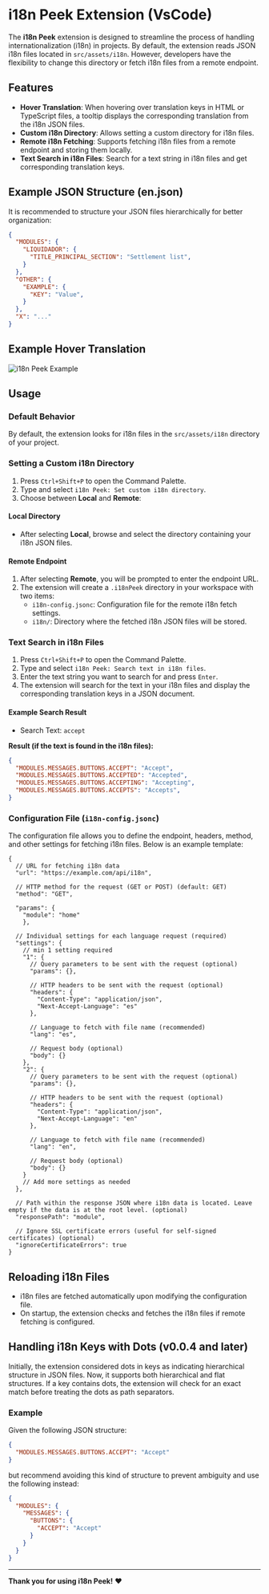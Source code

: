 # i18n Peek Extension (VsCode)

The **i18n Peek** extension is designed to streamline the process of handling internationalization (i18n) in projects. By default, the extension reads JSON i18n files located in `src/assets/i18n`. However, developers have the flexibility to change this directory or fetch i18n files from a remote endpoint.

## Features

- **Hover Translation**: When hovering over translation keys in HTML or TypeScript files, a tooltip displays the corresponding translation from the i18n JSON files.
- **Custom i18n Directory**: Allows setting a custom directory for i18n files.
- **Remote i18n Fetching**: Supports fetching i18n files from a remote endpoint and storing them locally.
- **Text Search in i18n Files**: Search for a text string in i18n files and get corresponding translation keys.

## Example JSON Structure (en.json)
It is recommended to structure your JSON files hierarchically for better organization:

```json
{
  "MODULES": {
    "LIQUIDADOR": {
      "TITLE_PRINCIPAL_SECTION": "Settlement list",
    }
  },
  "OTHER": {
    "EXAMPLE": {
      "KEY": "Value",
    }
  },
  "X": "..."
}

```

## Example Hover Translation

![i18n Peek Example](https://raw.githubusercontent.com/RockyCott/i18n-peek/master/assets/resultado.png)

## Usage

### Default Behavior

By default, the extension looks for i18n files in the `src/assets/i18n` directory of your project.

### Setting a Custom i18n Directory

1. Press `Ctrl+Shift+P` to open the Command Palette.
2. Type and select `i18n Peek: Set custom i18n directory`.
3. Choose between **Local** and **Remote**:

#### Local Directory

- After selecting **Local**, browse and select the directory containing your i18n JSON files.

#### Remote Endpoint

1. After selecting **Remote**, you will be prompted to enter the endpoint URL.
2. The extension will create a `.i18nPeek` directory in your workspace with two items:
   - `i18n-config.jsonc`: Configuration file for the remote i18n fetch settings.
   - `i18n/`: Directory where the fetched i18n JSON files will be stored.

### Text Search in i18n Files

1. Press `Ctrl+Shift+P` to open the Command Palette.
2. Type and select `i18n Peek: Search text in i18n files`.
3. Enter the text string you want to search for and press `Enter`.
4. The extension will search for the text in your i18n files and display the corresponding translation keys in a JSON document.

#### Example Search Result

- Search Text: `accept`

**Result (if the text is found in the i18n files):**


```json
{
  "MODULES.MESSAGES.BUTTONS.ACCEPT": "Accept",
  "MODULES.MESSAGES.BUTTONS.ACCEPTED": "Accepted",
  "MODULES.MESSAGES.BUTTONS.ACCEPTING": "Accepting",
  "MODULES.MESSAGES.BUTTONS.ACCEPTS": "Accepts",
}
```



### Configuration File (`i18n-config.jsonc`)

The configuration file allows you to define the endpoint, headers, method, and other settings for fetching i18n files. Below is an example template:

```jsonc
{
  // URL for fetching i18n data
  "url": "https://example.com/api/i18n",

  // HTTP method for the request (GET or POST) (default: GET)
  "method": "GET",

  "params": {
    "module": "home"
    },

  // Individual settings for each language request (required)
  "settings": {
    // min 1 setting required
    "1": {
      // Query parameters to be sent with the request (optional)
      "params": {},

      // HTTP headers to be sent with the request (optional)
      "headers": {
        "Content-Type": "application/json",
        "Next-Accept-Language": "es"
      },

      // Language to fetch with file name (recommended)
      "lang": "es",

      // Request body (optional)
      "body": {}
    },
    "2": {
      // Query parameters to be sent with the request (optional)
      "params": {},

      // HTTP headers to be sent with the request (optional)
      "headers": {
        "Content-Type": "application/json",
        "Next-Accept-Language": "en"
      },

      // Language to fetch with file name (recommended)
      "lang": "en",

      // Request body (optional)
      "body": {}
    }
    // Add more settings as needed
  },
  
  // Path within the response JSON where i18n data is located. Leave empty if the data is at the root level. (optional)
  "responsePath": "module",
  
  // Ignore SSL certificate errors (useful for self-signed certificates) (optional)
  "ignoreCertificateErrors": true
}
```
## Reloading i18n Files

- i18n files are fetched automatically upon modifying the configuration file.
- On startup, the extension checks and fetches the i18n files if remote fetching is configured.
  
## Handling i18n Keys with Dots (v0.0.4 and later)

Initially, the extension considered dots in keys as indicating hierarchical structure in JSON files. Now, it supports both hierarchical and flat structures. If a key contains dots, the extension will check for an exact match before treating the dots as path separators.

### Example
Given the following JSON structure:
```json
{
  "MODULES.MESSAGES.BUTTONS.ACCEPT": "Accept"
}
```
but recommend avoiding this kind of structure to prevent ambiguity and use the following instead:
```json
{
  "MODULES": {
    "MESSAGES": {
      "BUTTONS": {
        "ACCEPT": "Accept"
      }
    }
  }
}
```

---

**Thank you for using i18n Peek!** ❤️  